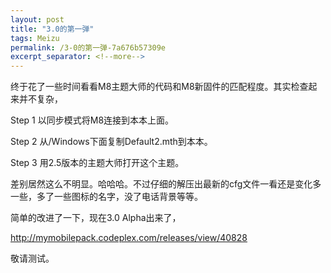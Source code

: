 ```yaml
---
layout: post
title: "3.0的第一弹"
tags: Meizu
permalink: /3-0的第一弹-7a676b57309e
excerpt_separator: <!--more-->
---
```

终于花了一些时间看看M8主题大师的代码和M8新固件的匹配程度。其实检查起来并不复杂，

Step 1 以同步模式将M8连接到本本上面。

Step 2 从/Windows下面复制Default2.mth到本本。

Step 3 用2.5版本的主题大师打开这个主题。

差别居然这么不明显。哈哈哈。不过仔细的解压出最新的cfg文件一看还是变化多一些，多了一些图标的名字，没了电话背景等等。

简单的改进了一下，现在3.0 Alpha出来了，

http://mymobilepack.codeplex.com/releases/view/40828

敬请测试。
<!--more-->
